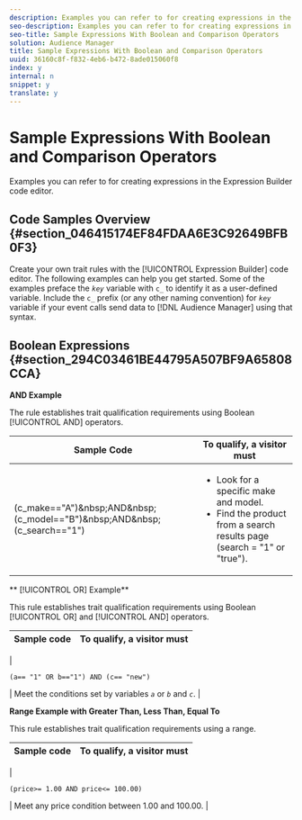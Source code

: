 ```yaml
---
description: Examples you can refer to for creating expressions in the Expression Builder code editor.
seo-description: Examples you can refer to for creating expressions in the Expression Builder code editor.
seo-title: Sample Expressions With Boolean and Comparison Operators
solution: Audience Manager
title: Sample Expressions With Boolean and Comparison Operators
uuid: 36160c8f-f832-4eb6-b472-8ade015060f8
index: y
internal: n
snippet: y
translate: y
---
```


# Sample Expressions With Boolean and Comparison Operators

Examples you can refer to for creating expressions in the Expression Builder code editor.


## Code Samples Overview {#section_046415174EF84FDAA6E3C92649BFB0F3}



Create your own trait rules with the [!UICONTROL Expression Builder] code editor. The following examples can help you get started. Some of the examples preface the *`key`* variable with `c_` to identify it as a user-defined variable. Include the `c_` prefix (or any other naming convention) for *`key`* variable if your event calls send data to [!DNL Audience Manager] using that syntax. 

## Boolean Expressions {#section_294C03461BE44795A507BF9A65808CCA}



**AND Example** 


The rule establishes trait qualification requirements using Boolean [!UICONTROL AND] operators. 

<table id="table_7C5E23EC9E0F43B182EA9771D7BB6E87"> 
 <thead> 
  <tr> 
   <th colname="col1" class="entry"> Sample Code </th> 
   <th colname="col2" class="entry"> To qualify, a visitor must </th> 
  </tr> 
 </thead>
 <tbody> 
  <tr> 
   <td colname="col1"> 
    <codeblock>
      (c_make=="A")&amp;nbsp;AND&amp;nbsp;(c_model=="B")&amp;nbsp;AND&amp;nbsp;(c_search=="1") 
    </codeblock> </td> 
   <td colname="col2"> 
    <ul id="ul_F1BB5084FB794BE7A3569F9C106FC481"> 
     <li id="li_56E8C3BACF1C4B33A46CF92C51FF2286">Look for a specific make and model. </li> 
     <li id="li_DD55F053BFCF4B0888B6994013000DB2">Find the product from a search results page (search = "1" or "true"). </li> 
    </ul> </td> 
  </tr> 
 </tbody> 
</table>



** [!UICONTROL OR] Example** 


This rule establishes trait qualification requirements using Boolean [!UICONTROL OR] and [!UICONTROL AND] operators. 

|  Sample code  | To qualify, a visitor must  |
|---|---|
| 
```
(a== "1" OR b=="1") AND (c== "new")
```
| Meet the conditions set by variables *`a`* or *`b`* and *`c`*.  |



**Range Example with Greater Than, Less Than, Equal To** 


This rule establishes trait qualification requirements using a range. 

|  Sample code  | To qualify, a visitor must  |
|---|---|
| 
```
(price>= 1.00 AND price<= 100.00)
```
| Meet any price condition between 1.00 and 100.00.  |

